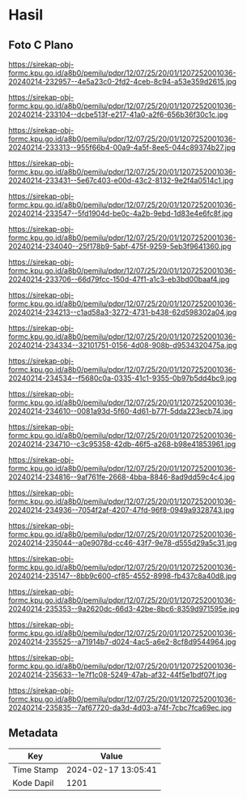 # Hasil

## Foto C Plano

https://sirekap-obj-formc.kpu.go.id/a8b0/pemilu/pdpr/12/07/25/20/01/1207252001036-20240214-232957--4e5a23c0-2fd2-4ceb-8c94-a53e359d2615.jpg

https://sirekap-obj-formc.kpu.go.id/a8b0/pemilu/pdpr/12/07/25/20/01/1207252001036-20240214-233104--dcbe513f-e217-41a0-a2f6-656b36f30c1c.jpg

https://sirekap-obj-formc.kpu.go.id/a8b0/pemilu/pdpr/12/07/25/20/01/1207252001036-20240214-233313--955f66b4-00a9-4a5f-8ee5-044c89374b27.jpg

https://sirekap-obj-formc.kpu.go.id/a8b0/pemilu/pdpr/12/07/25/20/01/1207252001036-20240214-233431--5e67c403-e00d-43c2-8132-9e2f4a0514c1.jpg

https://sirekap-obj-formc.kpu.go.id/a8b0/pemilu/pdpr/12/07/25/20/01/1207252001036-20240214-233547--5fd1904d-be0c-4a2b-9ebd-1d83e4e6fc8f.jpg

https://sirekap-obj-formc.kpu.go.id/a8b0/pemilu/pdpr/12/07/25/20/01/1207252001036-20240214-234040--25f178b9-5abf-475f-9259-5eb3f9641360.jpg

https://sirekap-obj-formc.kpu.go.id/a8b0/pemilu/pdpr/12/07/25/20/01/1207252001036-20240214-233706--66d79fcc-150d-47f1-a1c3-eb3bd00baaf4.jpg

https://sirekap-obj-formc.kpu.go.id/a8b0/pemilu/pdpr/12/07/25/20/01/1207252001036-20240214-234213--c1ad58a3-3272-4731-b438-62d598302a04.jpg

https://sirekap-obj-formc.kpu.go.id/a8b0/pemilu/pdpr/12/07/25/20/01/1207252001036-20240214-234334--32101751-0156-4d08-908b-d9534320475a.jpg

https://sirekap-obj-formc.kpu.go.id/a8b0/pemilu/pdpr/12/07/25/20/01/1207252001036-20240214-234534--f5680c0a-0335-41c1-9355-0b97b5dd4bc9.jpg

https://sirekap-obj-formc.kpu.go.id/a8b0/pemilu/pdpr/12/07/25/20/01/1207252001036-20240214-234610--0081a93d-5f60-4d61-b77f-5dda223ecb74.jpg

https://sirekap-obj-formc.kpu.go.id/a8b0/pemilu/pdpr/12/07/25/20/01/1207252001036-20240214-234710--c3c95358-42db-46f5-a268-b98e41853961.jpg

https://sirekap-obj-formc.kpu.go.id/a8b0/pemilu/pdpr/12/07/25/20/01/1207252001036-20240214-234816--9af761fe-2668-4bba-8846-8ad9dd59c4c4.jpg

https://sirekap-obj-formc.kpu.go.id/a8b0/pemilu/pdpr/12/07/25/20/01/1207252001036-20240214-234936--7054f2af-4207-47fd-96f8-0949a9328743.jpg

https://sirekap-obj-formc.kpu.go.id/a8b0/pemilu/pdpr/12/07/25/20/01/1207252001036-20240214-235044--a0e9078d-cc46-43f7-9e78-d555d29a5c31.jpg

https://sirekap-obj-formc.kpu.go.id/a8b0/pemilu/pdpr/12/07/25/20/01/1207252001036-20240214-235147--8bb9c600-cf85-4552-8998-fb437c8a40d8.jpg

https://sirekap-obj-formc.kpu.go.id/a8b0/pemilu/pdpr/12/07/25/20/01/1207252001036-20240214-235353--9a2620dc-66d3-42be-8bc6-8359d971595e.jpg

https://sirekap-obj-formc.kpu.go.id/a8b0/pemilu/pdpr/12/07/25/20/01/1207252001036-20240214-235525--a71914b7-d024-4ac5-a6e2-8cf8d9544964.jpg

https://sirekap-obj-formc.kpu.go.id/a8b0/pemilu/pdpr/12/07/25/20/01/1207252001036-20240214-235633--1e7f1c08-5249-47ab-af32-44f5e1bdf07f.jpg

https://sirekap-obj-formc.kpu.go.id/a8b0/pemilu/pdpr/12/07/25/20/01/1207252001036-20240214-235835--7af67720-da3d-4d03-a74f-7cbc7fca69ec.jpg


## Metadata

| Key        | Value               |
| ---------- | ------------------- |
| Time Stamp | 2024-02-17 13:05:41 |
| Kode Dapil | 1201                |



